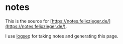 # notes

This is the source for [https://notes.felixzieger.de/](https://notes.felixzieger.de/).

I use [logseq](https://logseq.com/) for taking notes and generating this page.
